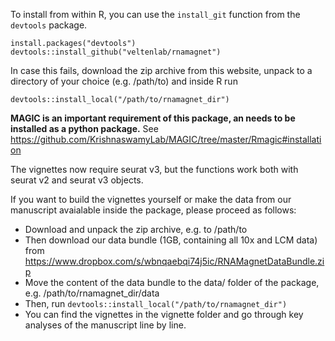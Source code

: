 To install from within R, you can use the `install_git` function from the `devtools` package.

```
install.packages("devtools")
devtools::install_github("veltenlab/rnamagnet")
```

In case this fails, download the zip archive from this website, unpack to a directory of your choice (e.g. /path/to) and inside R run
```
devtools::install_local("/path/to/rnamagnet_dir") 
```

**MAGIC is an important requirement of this package, an needs to be installed as a python package.** See https://github.com/KrishnaswamyLab/MAGIC/tree/master/Rmagic#installation

The vignettes now require seurat v3, but the functions work both with seurat v2 and seurat v3 objects.

If you want to build the vignettes yourself or make the data from our manuscript avaialable inside the package, please proceed as follows:
* Download and unpack the zip archive, e.g. to /path/to
* Then download our data bundle (1GB, containing all 10x and LCM data) from https://www.dropbox.com/s/wbnqaebqi74j5ic/RNAMagnetDataBundle.zip
* Move the content of the data bundle to the data/ folder of the package, e.g. /path/to/rnamagnet_dir/data
* Then, run `devtools::install_local("/path/to/rnamagnet_dir")`
* You can find the vignettes in the vignette folder and go through key analyses of the manuscript line by line.
